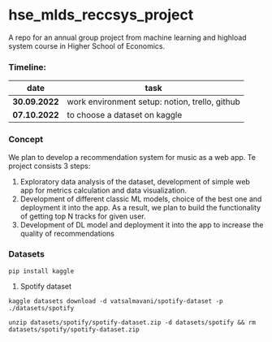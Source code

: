 # hse_mlds_reccsys_project
A repo for an annual group project from machine learning and highload system course in Higher School of Economics.

### Timeline:

|date   |task   |
|-------|-------|
|**30.09.2022**|work environment setup: notion, trello, github|
|**07.10.2022**|to choose a dataset on kaggle|

### Concept
We plan to develop a recommendation system for music as a web app. 
Te project consists 3 steps:
1. Exploratory data analysis of the dataset, development of 
   simple web app for metrics calculation and data visualization. 
2. Development of different classic ML models, choice of the best one 
   and deployment it into the app. As a result, we plan to build 
   the functionality of getting top N tracks for given user.
3. Development of DL model and deployment it into the app to increase 
   the quality of recommendations
   
### Datasets
`pip install kaggle`
1. Spotify dataset

`kaggle datasets download -d vatsalmavani/spotify-dataset -p ./datasets/spotify`

`unzip datasets/spotify/spotify-dataset.zip -d datasets/spotify && rm datasets/spotify/spotify-dataset.zip`
